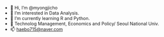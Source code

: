 - 👋 Hi, I’m @myongjicho
- 👀 I’m interested in Data Analysis.
- 🌱 I’m currently learning R and Python.
- 💞️ Technolog Management, Economics and Policy/ Seoul National Univ.
- 📫 haebo715@naver.com
<!---
myongjicho/myongjicho is a ✨ special ✨ repository because its `README.md` (this file) appears on your GitHub profile.
You can click the Preview link to take a look at your changes.
--->
